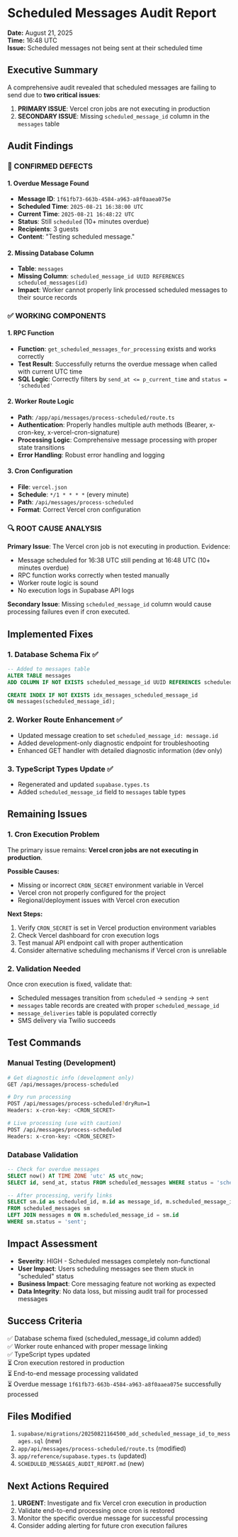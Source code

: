 # Scheduled Messages Audit Report

**Date:** August 21, 2025  
**Time:** 16:48 UTC  
**Issue:** Scheduled messages not being sent at their scheduled time

## Executive Summary

A comprehensive audit revealed that scheduled messages are failing to send due to **two critical issues**:

1. **PRIMARY ISSUE**: Vercel cron jobs are not executing in production
2. **SECONDARY ISSUE**: Missing `scheduled_message_id` column in the `messages` table

## Audit Findings

### 🔴 CONFIRMED DEFECTS

#### 1. Overdue Message Found
- **Message ID**: `1f61fb73-663b-4584-a963-a8f0aaea075e`
- **Scheduled Time**: `2025-08-21 16:38:00 UTC`
- **Current Time**: `2025-08-21 16:48:22 UTC` 
- **Status**: Still `scheduled` (10+ minutes overdue)
- **Recipients**: 3 guests
- **Content**: "Testing scheduled message."

#### 2. Missing Database Column
- **Table**: `messages`
- **Missing Column**: `scheduled_message_id UUID REFERENCES scheduled_messages(id)`
- **Impact**: Worker cannot properly link processed scheduled messages to their source records

### ✅ WORKING COMPONENTS

#### 1. RPC Function
- **Function**: `get_scheduled_messages_for_processing` exists and works correctly
- **Test Result**: Successfully returns the overdue message when called with current UTC time
- **SQL Logic**: Correctly filters by `send_at <= p_current_time` and `status = 'scheduled'`

#### 2. Worker Route Logic
- **Path**: `/app/api/messages/process-scheduled/route.ts`
- **Authentication**: Properly handles multiple auth methods (Bearer, x-cron-key, x-vercel-cron-signature)
- **Processing Logic**: Comprehensive message processing with proper state transitions
- **Error Handling**: Robust error handling and logging

#### 3. Cron Configuration
- **File**: `vercel.json`
- **Schedule**: `*/1 * * * *` (every minute)
- **Path**: `/api/messages/process-scheduled`
- **Format**: Correct Vercel cron configuration

### 🔍 ROOT CAUSE ANALYSIS

**Primary Issue**: The Vercel cron job is not executing in production. Evidence:
- Message scheduled for 16:38 UTC still pending at 16:48 UTC (10+ minutes overdue)
- RPC function works correctly when tested manually
- Worker route logic is sound
- No execution logs in Supabase API logs

**Secondary Issue**: Missing `scheduled_message_id` column would cause processing failures even if cron executed.

## Implemented Fixes

### 1. Database Schema Fix ✅
```sql
-- Added to messages table
ALTER TABLE messages
ADD COLUMN IF NOT EXISTS scheduled_message_id UUID REFERENCES scheduled_messages(id);

CREATE INDEX IF NOT EXISTS idx_messages_scheduled_message_id 
ON messages(scheduled_message_id);
```

### 2. Worker Route Enhancement ✅
- Updated message creation to set `scheduled_message_id: message.id`
- Added development-only diagnostic endpoint for troubleshooting
- Enhanced GET handler with detailed diagnostic information (dev only)

### 3. TypeScript Types Update ✅
- Regenerated and updated `supabase.types.ts`
- Added `scheduled_message_id` field to `messages` table types

## Remaining Issues

### 1. Cron Execution Problem
The primary issue remains: **Vercel cron jobs are not executing in production**.

**Possible Causes:**
- Missing or incorrect `CRON_SECRET` environment variable in Vercel
- Vercel cron not properly configured for the project
- Regional/deployment issues with Vercel cron execution

**Next Steps:**
1. Verify `CRON_SECRET` is set in Vercel production environment variables
2. Check Vercel dashboard for cron execution logs
3. Test manual API endpoint call with proper authentication
4. Consider alternative scheduling mechanisms if Vercel cron is unreliable

### 2. Validation Needed
Once cron execution is fixed, validate that:
- Scheduled messages transition from `scheduled` → `sending` → `sent`
- `messages` table records are created with proper `scheduled_message_id`
- `message_deliveries` table is populated correctly
- SMS delivery via Twilio succeeds

## Test Commands

### Manual Testing (Development)
```bash
# Get diagnostic info (development only)
GET /api/messages/process-scheduled

# Dry run processing
POST /api/messages/process-scheduled?dryRun=1
Headers: x-cron-key: <CRON_SECRET>

# Live processing (use with caution)
POST /api/messages/process-scheduled
Headers: x-cron-key: <CRON_SECRET>
```

### Database Validation
```sql
-- Check for overdue messages
SELECT now() AT TIME ZONE 'utc' AS utc_now;
SELECT id, send_at, status FROM scheduled_messages WHERE status = 'scheduled';

-- After processing, verify links
SELECT sm.id as scheduled_id, m.id as message_id, m.scheduled_message_id
FROM scheduled_messages sm
LEFT JOIN messages m ON m.scheduled_message_id = sm.id
WHERE sm.status = 'sent';
```

## Impact Assessment

- **Severity**: HIGH - Scheduled messages completely non-functional
- **User Impact**: Users scheduling messages see them stuck in "scheduled" status
- **Business Impact**: Core messaging feature not working as expected
- **Data Integrity**: No data loss, but missing audit trail for processed messages

## Success Criteria

✅ Database schema fixed (scheduled_message_id column added)  
✅ Worker route enhanced with proper message linking  
✅ TypeScript types updated  
⏳ Cron execution restored in production  
⏳ End-to-end message processing validated  
⏳ Overdue message `1f61fb73-663b-4584-a963-a8f0aaea075e` successfully processed  

## Files Modified

1. `supabase/migrations/20250821164500_add_scheduled_message_id_to_messages.sql` (new)
2. `app/api/messages/process-scheduled/route.ts` (modified)
3. `app/reference/supabase.types.ts` (updated)
4. `SCHEDULED_MESSAGES_AUDIT_REPORT.md` (new)

## Next Actions Required

1. **URGENT**: Investigate and fix Vercel cron execution in production
2. Validate end-to-end processing once cron is restored
3. Monitor the specific overdue message for successful processing
4. Consider adding alerting for future cron execution failures
